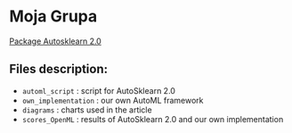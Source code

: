 # Moja Grupa

<a href="https://arxiv.org/abs/2007.04074">Package Autosklearn 2.0</a>

## Files description:
- ``automl_script`` : script for AutoSklearn 2.0
- ``own_implementation`` : our own AutoML framework
- ``diagrams`` : charts used in the article
- ``scores_OpenML`` : results of AutoSklearn 2.0 and our own implementation
